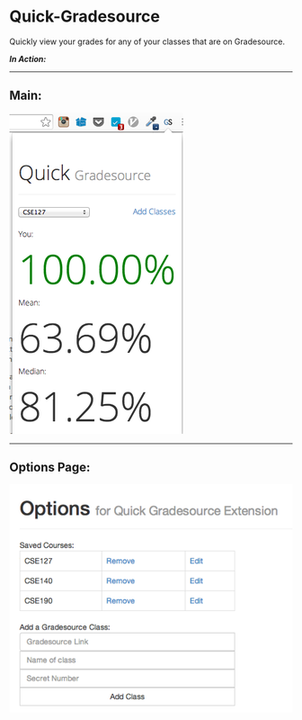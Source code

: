 Quick-Gradesource
=================
Quickly view your grades for any of your classes that are on Gradesource.

***In Action:***

---
## Main:

![Screenshot](/screenshots/image_1.png?raw=true "Screenshot")

---
## Options Page:

![Screenshot](/screenshots/options.png?raw=true "Screenshot")

